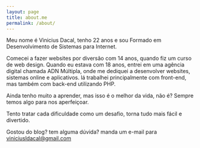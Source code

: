 ```yaml
---
layout: page
title: about.me
permalink: /about/
---
```


Meu nome é Vinicius Dacal, tenho 22 anos e sou Formado em Desenvolvimento de Sistemas para Internet.

Comecei a fazer websites por diversão com 14 anos, quando fiz um curso de web design. Quando eu estava com 18 anos, entrei em uma agência digital chamada ADN Múltipla, onde me dediquei a desenvolver websites, sistemas online e aplicativos. lá trabalhei principalmente com front-end, mas também com back-end utilizando PHP.

Ainda tenho muito a aprender, mas isso é o melhor da vida, não é? Sempre temos algo para nos aperfeiçoar.

Tento tratar cada dificuldade como um desafio, torna tudo mais fácil e divertido.

Gostou do blog? tem alguma dúvida? manda um e-mail para [viniciusldacal@gmail.com](mailto:viniciusldacal@gmail.com)
